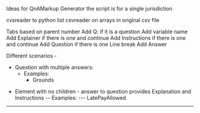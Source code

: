 Ideas for QnAMarkup Generator
the script is for a single jurisdiction 

cvsreader to python list
csvreader on arrays in original csv file

Tabs based on parent number
Add Q: if it is a question
Add variable name
Add Explainer if there is one and continue
Add Instructions if there is one and continue
Add Question if there is one
Line break
Add Answer

Different scenarios -
* Question with multiple answers:
  - Examples:
    - Grounds
- Element with no children - answer to question provides Explanation and Instructions
-- Examples:
--- LatePayAllowed
---

